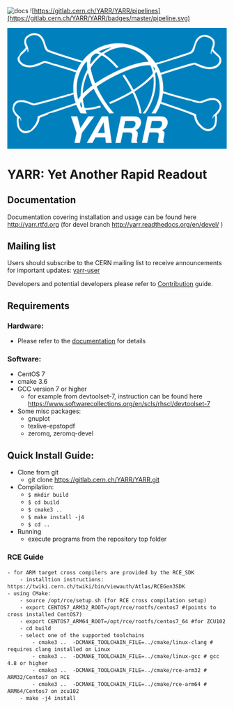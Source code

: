 ![docs](http://readthedocs.org/projects/yarr/badge/?version=latest)
![https://gitlab.cern.ch/YARR/YARR/pipelines](https://gitlab.cern.ch/YARR/YARR/badges/master/pipeline.svg)

![logo](docs/images/logo_blue_inv.png)

# YARR: Yet Another Rapid Readout

## Documentation

Documentation covering installation and usage can be found here http://yarr.rtfd.org (for devel branch http://yarr.readthedocs.org/en/devel/ )

## Mailing list

Users should subscribe to the CERN mailing list to receive announcements for important updates: [yarr-user](https://e-groups.cern.ch/e-groups/EgroupsSubscription.do?egroupName=yarr-users)

Developers and potential developers please refer to [Contribution](CONTRIBUTING.md) guide.

## Requirements

### Hardware:

- Please refer to the [documentation](http://readthedocs.org/projects/yarr/badge/?version=latest) for details

### Software:

- CentOS 7
- cmake 3.6
- GCC version 7 or higher
    - for example from devtoolset-7, instruction can be found here https://www.softwarecollections.org/en/scls/rhscl/devtoolset-7
- Some misc packages:
    - gnuplot
    - texlive-epstopdf
    - zeromq, zeromq-devel

## Quick Install Guide:
- Clone from git 
	- git clone https://gitlab.cern.ch/YARR/YARR.git
- Compilation:
    - ``$ mkdir build``
    - ``$ cd build``
    - ``$ cmake3 ..``
    - ``$ make install -j4``
    - ``$ cd ..``
- Running
    - execute programs from the repository top folder

### RCE Guide
    - for ARM target cross compilers are provided by the RCE_SDK
        - installtion instructions: https://twiki.cern.ch/twiki/bin/viewauth/Atlas/RCEGen3SDK
    - using CMake:
        - source /opt/rce/setup.sh (for RCE cross compilation setup)
        - export CENTOS7_ARM32_ROOT=/opt/rce/rootfs/centos7 #(points to cross installed CentOS7)
        - export CENTOS7_ARM64_ROOT=/opt/rce/rootfs/centos7_64 #for ZCU102 
        - cd build
        - select one of the supported toolchains
            - cmake3 ..  -DCMAKE_TOOLCHAIN_FILE=../cmake/linux-clang # requires clang installed on Linux
            - cmake3 ..  -DCMAKE_TOOLCHAIN_FILE=../cmake/linux-gcc # gcc 4.8 or higher
            - cmake3 ..  -DCMAKE_TOOLCHAIN_FILE=../cmake/rce-arm32 # ARM32/Centos7 on RCE
            - cmake3 ..  -DCMAKE_TOOLCHAIN_FILE=../cmake/rce-arm64 # ARM64/Centos7 on zcu102
        - make -j4 install
